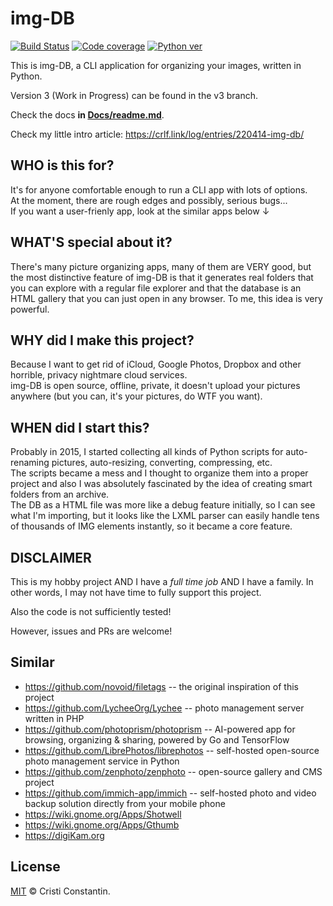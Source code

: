 # img-DB

  [![Build Status][build-image]][build-url]
  [![Code coverage][cover-image]][cover-url]
  [![Python ver][python-image]][python-url]

This is img-DB, a CLI application for organizing your images, written in Python.

Version 3 (Work in Progress) can be found in the v3 branch.

Check the docs **in [Docs/readme.md](https://github.com/croqaz/img-db/blob/main/docs/readme.md)**.

Check my little intro article: https://crlf.link/log/entries/220414-img-db/


## WHO is this for?
It's for anyone comfortable enough to run a CLI app with lots of options.<br>
At the moment, there are rough edges and possibly, serious bugs...<br>
If you want a user-frienly app, look at the similar apps below ↓

## WHAT'S special about it?
There's many picture organizing apps, many of them are VERY good, but the most distinctive feature of img-DB is that it generates real folders that you can explore with a regular file explorer and that the database is an HTML gallery that you can just open in any browser. To me, this idea is very powerful.

## WHY did I make this project?
Because I want to get rid of iCloud, Google Photos, Dropbox and other horrible, privacy nightmare cloud services.<br>
img-DB is open source, offline, private, it doesn't upload your pictures anywhere (but you can, it's your pictures, do WTF you want).

## WHEN did I start this?
Probably in 2015, I started collecting all kinds of Python scripts for auto-renaming pictures, auto-resizing, converting, compressing, etc.<br>
The scripts became a mess and I thought to organize them into a proper project and also I was absolutely fascinated by the idea of creating smart folders from an archive.<br>
The DB as a HTML file was more like a debug feature initially, so I can see what I'm importing, but it looks like the LXML parser can easily handle tens of thousands of IMG elements instantly, so it became a core feature.

## DISCLAIMER
This is my hobby project AND I have a *full time job* AND I have a family. In other words, I may not have time to fully support this project.

Also the code is not sufficiently tested!

However, issues and PRs are welcome!


## Similar

- https://github.com/novoid/filetags -- the original inspiration of this project
- https://github.com/LycheeOrg/Lychee -- photo management server written in PHP
- https://github.com/photoprism/photoprism -- AI-powered app for browsing, organizing & sharing, powered by Go and TensorFlow
- https://github.com/LibrePhotos/librephotos -- self-hosted open-source photo management service in Python
- https://github.com/zenphoto/zenphoto -- open-source gallery and CMS project
- https://github.com/immich-app/immich -- self-hosted photo and video backup solution directly from your mobile phone
- https://wiki.gnome.org/Apps/Shotwell
- https://wiki.gnome.org/Apps/Gthumb
- https://digiKam.org

## License

[MIT](LICENSE) © Cristi Constantin.


[build-image]: https://github.com/croqaz/img-db/workflows/Python/badge.svg
[build-url]: https://github.com/croqaz/img-db/actions
[cover-image]: https://codecov.io/gh/croqaz/img-db/branch/main/graph/badge.svg?token=PR0PO1R23K
[cover-url]: https://codecov.io/gh/croqaz/img-db
[python-image]: https://img.shields.io/badge/Python-3.9-blue.svg
[python-url]: https://python.org
